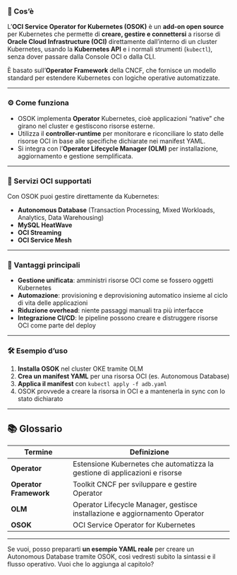 ### 📖 Cos’è

L’**OCI Service Operator for Kubernetes (OSOK)** è un **add-on open source** per Kubernetes che permette di **creare, gestire e connettersi** a risorse di **Oracle Cloud Infrastructure (OCI)** direttamente dall’interno di un cluster Kubernetes, usando la **Kubernetes API** e i normali strumenti (`kubectl`), senza dover passare dalla Console OCI o dalla CLI.

È basato sull’**Operator Framework** della CNCF, che fornisce un modello standard per estendere Kubernetes con logiche operative automatizzate.

---

### ⚙️ Come funziona

- OSOK implementa **Operator** Kubernetes, cioè applicazioni “native” che girano nel cluster e gestiscono risorse esterne.
- Utilizza il **controller-runtime** per monitorare e riconciliare lo stato delle risorse OCI in base alle specifiche dichiarate nei manifest YAML.
- Si integra con l’**Operator Lifecycle Manager (OLM)** per installazione, aggiornamento e gestione semplificata.

---

### 🔗 Servizi OCI supportati

Con OSOK puoi gestire direttamente da Kubernetes:

- **Autonomous Database** (Transaction Processing, Mixed Workloads, Analytics, Data Warehousing)
- **MySQL HeatWave**
- **OCI Streaming**
- **OCI Service Mesh**

---

### 🚀 Vantaggi principali

- **Gestione unificata**: amministri risorse OCI come se fossero oggetti Kubernetes
- **Automazione**: provisioning e deprovisioning automatico insieme al ciclo di vita delle applicazioni
- **Riduzione overhead**: niente passaggi manuali tra più interfacce
- **Integrazione CI/CD**: le pipeline possono creare e distruggere risorse OCI come parte del deploy

---

### 🛠️ Esempio d’uso

1. **Installa OSOK** nel cluster OKE tramite OLM
2. **Crea un manifest YAML** per una risorsa OCI (es. Autonomous Database)
3. **Applica il manifest** con `kubectl apply -f adb.yaml`
4. OSOK provvede a creare la risorsa in OCI e a mantenerla in sync con lo stato dichiarato

---

## 📚 Glossario

|Termine|Definizione|
|---|---|
|**Operator**|Estensione Kubernetes che automatizza la gestione di applicazioni e risorse|
|**Operator Framework**|Toolkit CNCF per sviluppare e gestire Operator|
|**OLM**|Operator Lifecycle Manager, gestisce installazione e aggiornamento Operator|
|**OSOK**|OCI Service Operator for Kubernetes|

---

Se vuoi, posso prepararti **un esempio YAML reale** per creare un Autonomous Database tramite OSOK, così vedresti subito la sintassi e il flusso operativo. Vuoi che lo aggiunga al capitolo?